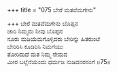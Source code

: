 +++
title = "075 ಬೇರೆ ಮತವೆಮಗೇನು"

+++
ಬೇರೆ ಮತವೆಮಗೇನು ಬೊಪ್ಪನ  
ಚಾರಿ ನಿಮ್ಮದು ನೀವು ಬೊಪ್ಪನ  
ನೂರು ಮಡಿಯೆಮಗೊಳ್ಳಿದರು ಬೇರಿನ್ನು ಹಿತರುಂಟೆ   
ಬೇರಿರಿಸಿ ಕೂಡಿರಿಸಿ ನಿಮಗೆಯು   
ತೋರಿದುದೆ ಮತ ನಿಮ್ಮ ನೇಮವ  
ಮೀರ ಬಲ್ಲೆನೆಯೆಂದು ಧರ್ಮಜ ನುಡಿದನರಸಂಗೆ    ॥75॥